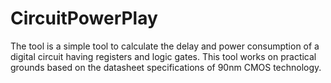 # CircuitPowerPlay
The tool is a simple tool to calculate the delay and power consumption of a digital circuit having registers and logic gates. This tool works on practical grounds based on the datasheet specifications of 90nm CMOS technology.
